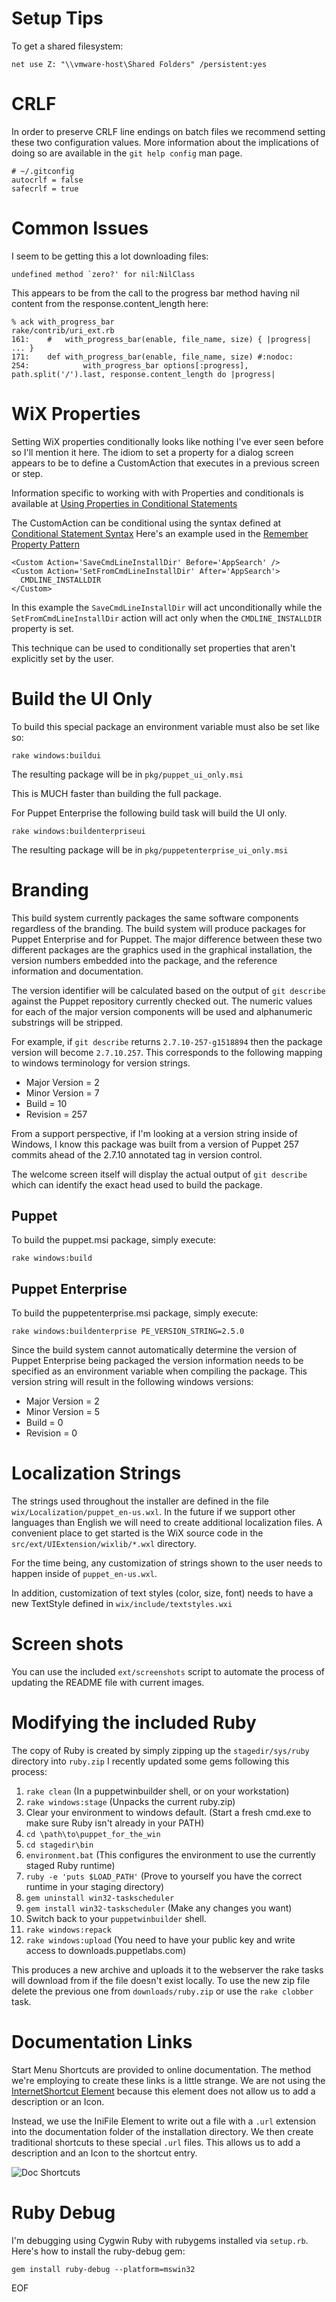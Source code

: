 # Setup Tips #

To get a shared filesystem:

    net use Z: "\\vmware-host\Shared Folders" /persistent:yes

# CRLF #

In order to preserve CRLF line endings on batch files we recommend setting
these two configuration values.  More information about the implications of
doing so are available in the `git help config` man page.

    # ~/.gitconfig
    autocrlf = false
    safecrlf = true

# Common Issues #

I seem to be getting this a lot downloading files:

    undefined method `zero?' for nil:NilClass

This appears to be from the call to the progress bar method having nil content
from the response.content\_length here:

    % ack with_progress_bar
    rake/contrib/uri_ext.rb
    161:    #   with_progress_bar(enable, file_name, size) { |progress| ... }
    171:    def with_progress_bar(enable, file_name, size) #:nodoc:
    254:            with_progress_bar options[:progress], path.split('/').last, response.content_length do |progress|

# WiX Properties #

Setting WiX properties conditionally looks like nothing I've ever seen before
so I'll mention it here.  The idiom to set a property for a dialog screen
appears to be to define a CustomAction that executes in a previous screen or
step.

Information specific to working with with Properties and conditionals is
available at [Using Properties in Conditional
Statements](http://msdn.microsoft.com/en-us/library/aa372435.aspx)

The CustomAction can be conditional using the syntax defined at [Conditional
Statement Syntax](http://msdn.microsoft.com/en-us/library/aa368012.aspx)
Here's an example used in the [Remember Property
Pattern](http://robmensching.com/blog/posts/2010/5/2/The-WiX-toolsets-Remember-Property-pattern)

    <Custom Action='SaveCmdLineInstallDir' Before='AppSearch' />
    <Custom Action='SetFromCmdLineInstallDir' After='AppSearch'>
      CMDLINE_INSTALLDIR
    </Custom>

In this example the `SaveCmdLineInstallDir` will act unconditionally while the
`SetFromCmdLineInstallDir` action will act only when the `CMDLINE_INSTALLDIR`
property is set.

This technique can be used to conditionally set properties that aren't
explicitly set by the user.

# Build the UI Only #

To build this special package an environment variable must also be set
like so:

    rake windows:buildui

The resulting package will be in `pkg/puppet_ui_only.msi`

This is MUCH faster than building the full package.

For Puppet Enterprise the following build task will build the UI only.

    rake windows:buildenterpriseui

The resulting package will be in `pkg/puppetenterprise_ui_only.msi`

# Branding #

This build system currently packages the same software components regardless of
the branding.  The build system will produce packages for Puppet Enterprise and
for Puppet.  The major difference between these two different packages are the
graphics used in the graphical installation, the version numbers embedded
into the package, and the reference information and documentation.

The version identifier will be calculated based on the output of `git describe`
against the Puppet repository currently checked out.  The numeric values for
each of the major version components will be used and alphanumeric substrings
will be stripped.

For example, if `git describe` returns `2.7.10-257-g1518894` then the package
version will become `2.7.10.257`.  This corresponds to the following mapping to
windows terminology for version strings.

 * Major Version = 2
 * Minor Version = 7
 * Build = 10
 * Revision = 257

From a support perspective, if I'm looking at a version string inside of
Windows, I know this package was built from a version of Puppet 257 commits
ahead of the 2.7.10 annotated tag in version control.

The welcome screen itself will display the actual output of `git describe`
which can identify the exact head used to build the package.

## Puppet ##

To build the puppet.msi package, simply execute:

    rake windows:build


## Puppet Enterprise ##

To build the puppetenterprise.msi package, simply execute:

    rake windows:buildenterprise PE_VERSION_STRING=2.5.0

Since the build system cannot automatically determine the version of Puppet
Enterprise being packaged the version information needs to be specified as an
environment variable when compiling the package.  This version string will
result in the following windows versions:

 * Major Version = 2
 * Minor Version = 5
 * Build = 0
 * Revision = 0

# Localization Strings #

The strings used throughout the installer are defined in the file
`wix/Localization/puppet_en-us.wxl`.  In the future if we support other
languages than English we will need to create additional localization files.  A
convenient place to get started is the WiX source code in the
`src/ext/UIExtension/wixlib/*.wxl` directory.

For the time being, any customization of strings shown to the user needs to
happen inside of `puppet_en-us.wxl`.

In addition, customization of text styles (color, size, font) needs to have a
new TextStyle defined in `wix/include/textstyles.wxi`

# Screen shots #

You can use the included `ext/screenshots` script to automate the process of
updating the README file with current images.

# Modifying the included Ruby #

The copy of Ruby is created by simply zipping up the `stagedir/sys/ruby`
directory into `ruby.zip`  I recently updated some gems following this process:

1. `rake clean` (In a puppetwinbuilder shell, or on your workstation)
2. `rake windows:stage` (Unpacks the current ruby.zip)
3. Clear your environment to windows default.  (Start a fresh cmd.exe to make
   sure Ruby isn't already in your PATH)
4. `cd \path\to\puppet_for_the_win`
5. `cd stagedir\bin`
6. `environment.bat` (This configures the environment to use the currently
   staged Ruby runtime)
7. `ruby -e 'puts $LOAD_PATH'` (Prove to yourself you have the correct runtime
   in your staging directory)
8. `gem uninstall win32-taskscheduler`
9. `gem install win32-taskscheduler` (Make any changes you want)
10. Switch back to your `puppetwinbuilder` shell.
11. `rake windows:repack`
12. `rake windows:upload` (You need to have your public key and write access to
    downloads.puppetlabs.com)

This produces a new archive and uploads it to the webserver the rake tasks will
download from if the file doesn't exist locally.  To use the new zip file
delete the previous one from `downloads/ruby.zip` or use the `rake clobber`
task.

# Documentation Links #

Start Menu Shortcuts are provided to online documentation.  The method we're
employing to create these links is a little strange.  We are not using the
[InternetShortcut
Element](http://wix.sourceforge.net/manual-wix3/util_xsd_internetshortcut.htm)
because this element does not allow us to add a description or an Icon.

Instead, we use the IniFile Element to write out a file with a `.url` extension
into the documentation folder of the installation directory.  We then create
traditional shortcuts to these special `.url` files.  This allows us to add a
description and an Icon to the shortcut entry.

![Doc Shortcuts](http://dl.dropbox.com/u/17169007/img/screenshot_1330369100_0_documentation.png)

# Ruby Debug #

I'm debugging using Cygwin Ruby with rubygems installed via `setup.rb`.  Here's how to install the ruby-debug gem:

    gem install ruby-debug --platform=mswin32

EOF
